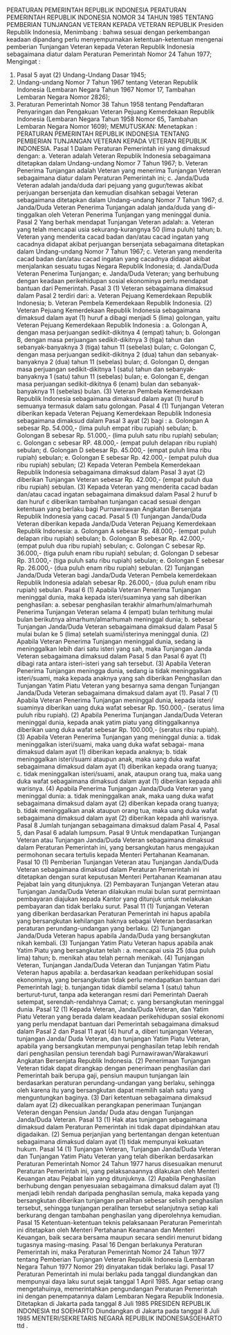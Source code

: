 PERATURAN PEMERINTAH REPUBLIK INDONESIA PERATURAN PEMERINTAH REPUBLIK INDONESIA NOMOR 34 TAHUN 1985 TENTANG PEMBERIAN TUNJANGAN VETERAN KEPADA VETERAN REPUBLIK Presiden Republik Indonesia,
Menimbang :
 bahwa sesuai dengan perkembangan keadaan dipandang perlu menyempurnakan ketentuan-ketentuan mengenai pemberian Tunjangan Veteran kepada Veteran Republik Indonesia sebagaimana diatur dalam Peraturan Pemerintah Nomor 24 Tahun 1977;
Mengingat :

1. Pasal 5 ayat (2) Undang-Undang Dasar 1945;
2. Undang-undang Nomor 7 Tahun 1967 tentang Veteran Republik Indonesia (Lembaran Negara Tahun 1967 Nomor 17, Tambahan Lembaran Negara Nomor 2826);
3. Peraturan Pemerintah Nomor 38 Tahun 1958 tentang Pendaftaran Penyaringan dan Pengakuan Veteran Pejuang Kemerdekaan Republik Indonesia (Lembaran Negara Tahun 1958 Nomor 65, Tambahan Lembaran Negara Nomor 1609);
MEMUTUSKAN:
 Menetapkan : PERATURAN PEMERINTAH REPUBLIK INDONESIA TENTANG PEMBERIAN TUNJANGAN VETERAN KEPADA VETERAN REPUBLIK INDONESIA.
Pasal 1
Dalam Peraturan Pemerintah ini yang dimaksud dengan:
a. Veteran adalah Veteran Republik Indonesia sebagaimana ditetapkan dalam Undang-undang Nomor 7 Tahun 1967;
b. Veteran Penerima Tunjangan adalah Veteran yang menerima Tunjangan Veteran sebagaimana diatur dalam Peraturan Pemerintah ini;
c. Janda/Duda Veteran adalah janda/duda dari pejuang yang gugur/tewas akibat perjuangan bersenjata dan kemudian disahkan sebagai Veteran sebagaimana ditetapkan dalam Undang-undang Nomor 7 Tahun 1967;
d. Janda/Duda Veteran Penerima Tunjangan adalah janda/duda yang di- tinggalkan oleh Veteran Penerima Tunjangan yang meninggal dunia.
Pasal 2
Yang berhak mendapat Tunjangan Veteran adalah:
a. Veteran yang telah mencapai usia sekurang-kurangnya 50 (lima puluh) tahun;
b. Veteran yang menderita cacad badan dan/atau cacad ingatan yang cacadnya didapat akibat perjuangan bersenjata sebagaimana ditetapkan dalam Undang-undang Nomor 7 Tahun 1967;
c. Veteran yang menderita cacad badan dan/atau cacad ingatan yang cacadnya didapat akibat menjalankan sesuatu tugas Negara Republik Indonesia;
d. Janda/Duda Veteran Penerima Tunjangan;
e. Janda/Duda Veteran; yang berhubung dengan keadaan perikehidupan sosial ekonominya perlu mendapat bantuan dari Pemerintah.
Pasal 3
(1) Veteran sebagaimana dimaksud dalam Pasal 2 terdiri dari:
a. Veteran Pejuang Kemerdekaan Republik Indonesia;
b. Veteran Pembela Kemerdekaan Republik Indonesia.
(2) Veteran Pejuang Kemerdekaan Republik Indonesia sebagaimana dimaksud dalam ayat (1) huruf a dibagi menjadi 5 (lima) golongan, yaitu Veteran Pejuang Kemerdekaan Republik Indonesia :
a. Golongan A, dengan masa perjuangan sedikit-dikitnya 4 (empat) tahun;
b. Golongan B, dengan masa perjuangan sedikit-dikitnya 3 (tiga) tahun dan sebanyak-banyaknya 3 (tiga) tahun 11 (sebelas) bulan;
c. Golongan C, dengan masa perjuangan sedikit-dikitnya 2 (dua) tahun dan sebanyak-banyaknya 2 (dua) tahun 11 (sebelas) bulan;
d. Golongan D, dengan masa perjuangan sedikit-dikitnya 1 (satu) tahun dan sebanyak-banyaknya 1 (satu) tahun 11 (sebelas) bulan;
e. Golongan E, dengan masa perjuangan sedikit-dikitnya 6 (enam) bulan dan sebanyak-banyaknya 11 (sebelas) bulan.
(3) Veteran Pembela Kemerdekaan Republik Indonesia sebagaimana dimaksud dalam ayat (1) huruf b semuanya termasuk dalam satu golongan.
Pasal 4
(1) Tunjangan Veteran diberikan kepada Veteran Pejuang Kemerdekaan Republik Indonesia sebagaimana dimaksud dalam Pasal 3 ayat (2) bagi :
a. Golongan A sebesar Rp. 54.000,- (lima puluh empat ribu rupiah) sebulan;
b. Golongan B sebesar Rp. 51.000,- (lima puluh satu ribu rupiah) sebulan;
c. Golongan c sebesar RP. 48.000,- (empat puluh delapan ribu rupiah) sebulan;
d. Golongan D sebesar Rp. 45.000,- (empat puluh lima ribu rupiah) sebulan;
e. Golongan E sebesar Rp. 42.000,- (empat puluh dua ribu rupiah) sebulan;
(2) Kepada Veteran Pembela Kemerdekaan Republik Indonesia sebagaimana dimaksud dalam Pasal 3 ayat (2) diberikan Tunjangan Veteran sebesar Rp. 42.000,- (empat puluh dua ribu rupiah) sebulan.
(3) Kepada Veteran yang menderita cacad badan dan/atau cacad ingatan sebagaimana dimaksud dalam Pasal 2 huruf b dan huruf c diberikan tambahan tunjangan cacad sesuai dengan ketentuan yang berlaku bagi Purnawirawan Angkatan Bersenjata Republik Indonesia yang cacad.
Pasal 5
(1) Tunjangan Janda/Duda Veteran diberikan kepada Janda/Duda Veteran Pejuang Kemerdekaan Republik Indonesia:
a. Golongan A sebesar Rp. 48.000,- (empat puluh delapan ribu rupiah) sebulan;
b. Golongan B sebesar Rp. 42.000,- (empat puluh dua ribu rupiah) sebulan;
c. Golongan C sebesar Rp. 36.000,- (tiga puluh enam ribu rupiah) sebulan;
d. Golongan D sebesar Rp. 31.000,- (tiga puluh satu ribu rupiah) sebulan;
e. Golongan E sebesar Rp. 26.000,- (dua puluh enam ribu rupiah) sebulan.
(2) Tunjangan Janda/Duda Veteran bagi Janda/Duda Veteran Pembela kemerdekaan Republik Indonesia adalah sebesar Rp. 26.000,- (dua puluh enam ribu rupiah) sebulan.
Pasal 6
(1) Apabila Veteran Penerima Tunjangan meninggal dunia, maka kepada isteri/suaminya yang sah diberikan penghasilan:
a. sebesar penghasilan terakhir almarhum/almarhumah Penerima Tunjangan Veteran selama 4 (empat) bulan terhitung mulai bulan berikutnya almarhum/almarhumah meninggal dunia;
b. sebesar Tunjangan Janda/Duda Veteran sebagaimana dimaksud dalam Pasal 5 mulai bulan ke 5 (lima) setelah suami/isterinya meninggal dunia.
(2) Apabila Veteran Penerima Tunjangan meninggal dunia, sedang ia meninggalkan lebih dari satu isteri yang sah, maka Tunjangan Janda Veteran sebagaimana dimaksud dalam Pasal 5 dan Pasal 6 ayat (1) dibagi rata antara isteri-isteri yang sah tersebut.
(3) Apabila Veteran Penerima Tunjangan meningga dunia, sedang ia tidak meninggalkan isteri/suami, maka kepada anaknya yang sah diberikan Penghasilan dan Tunjangan Yatim Piatu Veteran yang besarnya sama dengan Tunjangan Janda/Duda Veteran sebagaimana dimaksud dalam ayat (1).
Pasal 7
(1) Apabila Veteran Penerima Tunjangan meninggal dunia, kepada isteri/ suaminya diberikan uang duka wafat sebesar Rp. 150.000,- (seratus lima puluh ribu rupiah).
(2) Apabila Penerima Tunjangan Janda/Duda Veteran meninggal dunia, kepada anak yatim piatu yang ditinggalkannya diberikan uang duka wafat sebesar Rp. 100.000,- (seratus ribu rupiah).
(3) Apabila Veteran Penerima Tunjangan yang meninggal dunia:
a. tidak meninggalkan isteri/suami, maka uang duka wafat sebagai- mana dimaksud dalam ayat (1) diberikan kepada anaknya;
b. tidak meninggalkan isteri/suami ataupun anak, maka uang duka wafat sebagaimana dimaksud dalam ayat (1) diberikan kepada orang tuanya;
c. tidak meninggalkan isteri/suami, anak, ataupun orang tua, maka uang duka wafat sebagaimana dimaksud dalam ayat (1) diberikan kepada ahli warisnya.
(4) Apabila Penerima Tunjangan Janda/Duda Veteran yang meninggal dunia:
a. tidak meninggalkan anak, maka uang duka wafat sebagaimana dimaksud dalam ayat (2) diberikan kepada orang tuanya;
b. tidak meninggalkan anak ataupun orang tua, maka uang duka wafat sebagaimana dimaksud dalam ayat (2) diberikan kepada ahli warisnya.
Pasal 8
Jumlah tunjangan sebagaimana dimaksud dalam Pasal 4, Pasal 5, dan Pasal 6 adalah lumpsum.
Pasal 9
Untuk mendapatkan Tunjangan Veteran atau Tunjangan Janda/Duda Veteran sebagaimana dimaksud dalam Peraturan Pemerintah ini, yang bersangkutan harus mengajukan permohonan secara tertulis kepada Menteri Pertahanan Keamanan.
Pasal 10
(1) Pemberian Tunjangan Veteran atau Tunjangan Janda/Duda Veteran sebagaimana dimaksud dalam Peraturan Pemerintah ini ditetapkan dengan surat keputusan Menteri Pertahanan Keamanan atau Pejabat lain yang ditunjuknya.
(2) Pembayaran Tunjangan Veteran atau Tunjangan Janda/Duda Veteran dilakukan mulai bulan surat permintaan pembayaran diajukan kepada Kantor yang ditunjuk untuk melakukan pembayaran dan tidak berlaku surut.
Pasal 11
(1) Tunjangan Veteran yang diberikan berdasarkan Peraturan Pemerintah ini hapus apabila yang bersangkutan kehilangan haknya sebagai Veteran berdasarkan peraturan perundang-undangan yang berlaku.
(2) Tunjangan Janda/Duda Veteran hapus apabila Janda/Duda yang bersangkutan nikah kembali.
(3) Tunjangan Yatim Piatu Veteran hapus apabila anak Yatim Piatu yang bersangkutan telah :
a. mencapai usia 25 (dua puluh lima) tahun;
b. menikah atau telah pernah menikah.
(4) Tunjangan Veteran, Tunjangan Janda/Duda Veteran dan Tunjangan Yatim Piatu Veteran hapus apabila:
a. berdasarkan keadaan perikehidupan sosial ekonominya, yang bersangkutan tidak perlu mendapatkan bantuan dari Pemerintah lagi;
b. tunjangan tidak diambil selama 1 (satu) tahun berturut-turut, tanpa ada keterangan resmi dari Pemerintah Daerah setempat, serendah-rendahnya Camat;
c. yang bersangkutan meninggal dunia.
Pasal 12
(1) Kepada Veteran, Janda/Duda Veteran, dan Yatim Piatu Veteran yang berada dalam keadaan perikehidupan sosial ekonomi yang perlu mendapat bantuan dari Pemerintah sebagaimana dimaksud dalam Pasal 2 dan Pasal 11 ayat (4) huruf a, diberi tunjangan Veteran, tunjangan Janda/ Duda Veteran, dan tunjangan Yatim Piatu Veteran, apabila yang bersangkutan mempunyai penghasilan tetap lebih rendah dari penghasilan pensiun terendah bagi Purnawirawan/Warakawuri Angkatan Bersenjata Republik Indonesia.
(2) Penerimaan Tunjangan Veteran tidak dapat dirangkap dengan penerimaan penghasilan dari Pemerintah baik berupa gaji, pensiun maupun tunjangan lain berdasarkan peraturan perundang-undangan yang berlaku, sehingga oleh karena itu yang bersangkutan dapat memilih salah satu yang menguntungkan baginya.
(3) Dari ketentuan sebagaimana dimaksud dalam ayat (2) dikecualikan perangkapan penerimaan Tunjangan Veteran dengan Pensiun Janda/ Duda atau dengan Tunjangan Janda/Duda Veteran.
Pasal 13
(1) Hak atas tunjangan sebagaimana dimaksud dalam Peraturan Pemerintah ini tidak dapat dipindahkan atau digadaikan.
(2) Semua perjanjian yang bertentangan dengan ketentuan sebagaimana dimaksud dalam ayat (1) tidak mempunyai kekuatan hukum.
Pasal 14
(1) Tunjangan Veteran, Tunjangan Janda/Duda Veteran dan Tunjangan Yatim Piatu Veteran yang telah diberikan berdasarkan Peraturan Pemerintah Nomor 24 Tahun 1977 harus disesuaikan menurut Peraturan Pemerintah ini, yang pelaksanaannya dilakukan oleh Menteri Keuangan atau Pejabat lain yang ditunjuknya.
(2) Apabila Penghasilan berhubung dengan penyesuaian sebagaimana dimaksud dalam ayat (1) menjadi lebih rendah daripada penghasilan semula, maka kepada yang bersangkutan diberikan tunjangan peralihan sebesar selisih penghasilan tersebut, sehingga tunjangan peralihan tersebut selanjutnya setiap kali berkurang dengan tambahan penghasilan yang diperolehnya kemudian.
Pasal 15
Ketentuan-ketentuan teknis pelaksanaan Peraturan Pemerintah ini ditetapkan oleh Menteri Pertahanan Keamanan dan Menteri Keuangan, baik secara bersama maupun secara sendiri menurut bidang tugasnya masing-masing.
Pasal 16
Dengan berlakunya Peraturan Pemerintah ini, maka Peraturan Pemerintah Nomor 24 Tahun 1977 tentang Pemberian Tunjangan Veteran Republik Indonesia (Lembaran Negara Tahun 1977 Nomor 29) dinyatakan tidak berlaku lagi.
Pasal 17
Peraturan Pemerintah ini mulai berlaku pada tanggal diundangkan dan mempunyai daya laku surut sejak tanggal 1 April 1985.
Agar setiap orang mengetahuinya, memerintahkan pengundangan Peraturan Pemerintah ini dengan penempatannya dalam Lembaran Negara Republik Indonesia. Ditetapkan di Jakarta pada tanggal 8 Juli 1985 PRESIDEN REPUBLIK INDONESIA ttd SOEHARTO Diundangkan di Jakarta pada tanggal 8 Juli 1985 MENTERI/SEKRETARIS NEGARA REPUBLIK INDONESIASOEHARTO ttd .